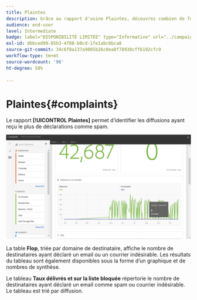```yaml
---
title: Plaintes
description: Grâce au rapport d'usine Plaintes, découvrez combien de fois une diffusion a été déclarée comme spam.
audience: end-user
level: Intermediate
badge: label="DISPONIBILITÉ LIMITÉE" type="Informative" url="../campaign-standard-migration-home.md" tooltip="Limité aux utilisateurs migrés Campaign Standard"
exl-id: dbbced99-85b3-4f88-b0cd-1fe1abc6bca8
source-git-commit: 34c6f8a137a9085b26c0ea8f78930cff6192cfc9
workflow-type: tm+mt
source-wordcount: '96'
ht-degree: 58%

---
```


# Plaintes{#complaints}

Le rapport **[!UICONTROL Plaintes]** permet d’identifier les diffusions ayant reçu le plus de déclarations comme spam.

![](assets/delivery_reports_complaints.png)

La table **Flop**, triée par domaine de destinataire, affiche le nombre de destinataires ayant déclaré un email ou un courrier indésirable. Les résultats du tableau sont également disponibles sous la forme d’un graphique et de nombres de synthèse.

Le tableau **Taux délivrés et sur la liste bloquée** répertorie le nombre de destinataires ayant déclaré un email comme spam ou courrier indésirable. Le tableau est trié par diffusion.
